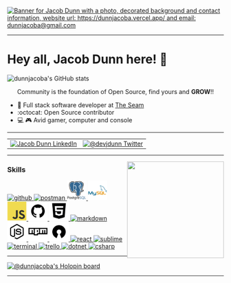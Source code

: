 <a href='https://dunnjacob.vercel.app/' target="_blank"><img src='https://github.com/dunnjacoba/dunnjacoba/blob/main/components/banners/httpsdunnjacob.vercel.app.png' alt='Banner for Jacob Dunn with a photo, decorated background and contact information, website url: https://dunnjacoba.vercel.app/ and email: dunnjacoba@gmail.com' /></a>

---

# Hey all, Jacob Dunn here! :wave:

![dunnjacoba's GitHub stats](https://github-readme-stats.vercel.app/api?username=dunnjacoba&show_icons=true&theme=dark)

<!-- [![Top Langs](https://github-readme-stats.vercel.app/api/top-langs/?username=dunnjacoba&layout=compact&theme=dark)](https://github.com/dunnjacoba/github-readme-stats) -->

<p align="center">Community is the foundation of Open Source, find yours and <strong>GROW</strong>!!</p>

- :office: Full stack software developer at <a href="https://www.theseam.com/">The Seam</a>
- :octocat: Open Source contributor
- :computer: :video_game: Avid gamer, computer and console

---

<table>
    <tr>
        <td><a target='_blank' href='https://www.linkedin.com/in/dunnjacoba/'><img src='https://img.shields.io/badge/LinkedIn-Here-blue' alt='Jacob Dunn LinkedIn' /></a></td>
        <td><a target='_blank' href='https://twitter.com/devjdunn'><img src='https://img.shields.io/badge/Twitter-Here-blue' alt='@devjdunn Twitter' /></a></td>
    </tr>
</table>

---

<img align='right' src='https://octodex.github.com/images/spectrocat.png' width="225" height="225">

### Skills

<p align="left">
    <a title="GIT" href="https://git-scm.com" target="_blank">
    <img src="https://www.vectorlogo.zone/logos/git-scm/git-scm-icon.svg" alt="github" width="45" height="45" />
    </a>
    <a title="Postman" href="https://postman.com" target="_blank">
    <img src="https://www.vectorlogo.zone/logos/getpostman/getpostman-icon.svg" alt="postman" width="45" height="45" />
    </a>   
     <a title="PostreSQL" href="https://www.postgresql.org" target="_blank">
    <img src="https://raw.githubusercontent.com/devicons/devicon/master/icons/postgresql/postgresql-original-wordmark.svg" alt="postgresql" width="45" height="45" />
    </a>
    <a title="MySQL" href="https://www.mysql.com/" target="_blank">
    <img src="https://raw.githubusercontent.com/devicons/devicon/master/icons/mysql/mysql-original-wordmark.svg" alt="mysql" width="45" height="45" />
    </a> 
    <a title="JavaScript" href="https://www.javascript.com/" target="_blank">
    <img src="https://raw.githubusercontent.com/devicons/devicon/master/icons/javascript/javascript-original.svg" alt="javascript" width="45" height="45" />
    </a>
    <a title="GitHub" href="https://github.com/" target="_blank">
    <img src="https://github.com/vorillaz/devicons/blob/master/!SVG/github_badge.svg" alt="github" width="45" height="45">
    </a>
    <a title="HTML5" href="https://html.com/html5/" target="_blank">
    <img src="https://github.com/vorillaz/devicons/blob/master/!SVG/html5.svg" alt="html5" width="45" height="45">
    </a>
    <a title="Markdown" href="https://www.markdownguide.org/" target="_blank">
    <img src="https://upload.wikimedia.org/wikipedia/commons/thumb/4/48/Markdown-mark.svg/208px-Markdown-mark.svg.png" alt="markdown" width="45" height="45">
    </a>
    <a title="Nodejs" href="https://nodejs.org/en/" target="_blank">
    <img src="https://github.com/vorillaz/devicons/blob/master/!SVG/nodejs_small.svg" alt="nodejs" width="45" height="45">
    </a>
    <a title="Npm" href="https://www.npmjs.com/" target="_blank">
    <img src="https://github.com/vorillaz/devicons/blob/master/!SVG/npm.svg" alt="npm" width="45" height="45">
    </a>
    <a title="OpenSource" href="https://opensource.org/" target="_blank">
    <img src="https://github.com/vorillaz/devicons/blob/master/!SVG/opensource.svg" alt="opensource" width="45" height="45">
    </a>
    <a title="React" href="https://reactjs.org/" target="_blank">
    <img src="https://cdn.worldvectorlogo.com/logos/react-1.svg" alt="react" width="45" height="45">
    </a>
    <a title="Sublime" href="https://www.sublimetext.com/" target="_blank">
    <img src="https://cdn.worldvectorlogo.com/logos/sublime-text.svg" alt="sublime" width="45" height="45">
    </a>
    <a title="Terminal" href="" target="_blank">
    <img src="https://upload.wikimedia.org/wikipedia/commons/6/6f/Octicons-terminal.svg" alt="terminal" width="45" height="45">
    </a>
    <a title="Trello" href="https://trello.com/" target="_blank">
    <img src="https://cdn.worldvectorlogo.com/logos/trello.svg" alt="trello" width="45" height="45">
    </a>
    <a title="dotNet" href="https://dotnet.microsoft.com/en-us/" target="_blank">
    <img src="https://logosandtypes.com/wp-content/uploads/2020/07/microsoft-net.svg" alt="dotnet" width="45" height="45">
    </a>
    <a title="C#" href="https://docs.microsoft.com/en-us/dotnet/csharp/" target="_blank">
    <img src="https://cdn.cdnlogo.com/logos/c/27/c.svg" alt="csharp" width="45" height="45">
    </a>
    </p>

---

[![@dunnjacoba's Holopin board](https://holopin.me/dunnjacoba)](https://holopin.io/@dunnjacoba)

---
